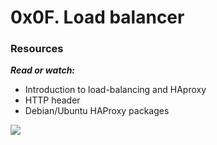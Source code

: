 # 0x0F. Load balancer

### Resources
***Read or watch:***
+ Introduction to load-balancing and HAproxy
+ HTTP header
+ Debian/Ubuntu HAProxy packages


![](https://s3.amazonaws.com/intranet-projects-files/holbertonschool-sysadmin_devops/275/qfdked8.png)


